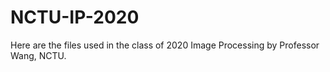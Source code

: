 # NCTU-IP-2020
Here are the files used in the class of 2020 Image Processing by Professor Wang, NCTU.
